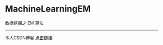 # MachineLearningEM
数据挖掘之 EM 算法

------------------------------------------

本人CSDN博客 [点击链接](http://blog.csdn.net/lemon_tree12138)
